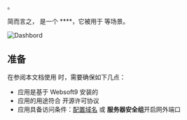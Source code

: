 # 

。  

简而言之，[]() 是一个 ****，它被用于  等场景。   


![Dashbord](https://libs.websoft9.com/Websoft9/DocsPicture/zh/harbor/harbor-gui-websoft9.png)


## 准备

在参阅本文档使用  时，需要确保如下几点：

- 应用是基于 Websoft9 安装的
- 应用的用途符合 [](license_url) 开源许可协议
- 应用具备访问条件：[配置域名](./guide/appsetdomain) 或 **服务器安全组**开启网外端口